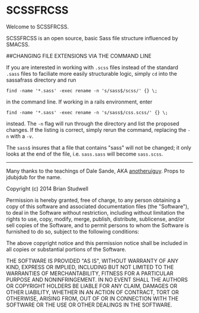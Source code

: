 SCSSFRCSS
==========

Welcome to SCSSFRCSS.

SCSSFRCSS is an open source, basic Sass file structure influenced by SMACSS.

##CHANGING FILE EXTENSIONS VIA THE COMMAND LINE

If you are interested in working with `.scss` files instead of the standard `.sass` files to faciliate more easily structurable logic, simply `cd` into the sassafrass directory and run

    find -name '*.sass' -exec rename -n 's/sass$/scss/' {} \;

in the command line.  If working in a rails environment, enter

    find -name '*.sass' -exec rename -n 's/sass$/css.scss/' {} \;

instead. The `-n` flag will run through the directory and list the proposed changes.  If the listing is correct, simply rerun the command, replacing the `-n` with a `-v`.

The `sass$` insures that a file that contains "sass" will not be changed; it only looks at the end of the file, i.e. `sass.sass` will become `sass.scss`.

***

Many thanks to the teachings of Dale Sande, AKA [anotheruiguy](https://speakerdeck.com/anotheruiguy).
Props to jdubjdub for the name.

Copyright (c) 2014 Brian Studwell

Permission is hereby granted, free of charge, to any person obtaining a copy
of this software and associated documentation files (the "Software"), to deal
in the Software without restriction, including without limitation the rights
to use, copy, modify, merge, publish, distribute, sublicense, and/or sell
copies of the Software, and to permit persons to whom the Software is
furnished to do so, subject to the following conditions:

The above copyright notice and this permission notice shall be included in
all copies or substantial portions of the Software.

THE SOFTWARE IS PROVIDED "AS IS", WITHOUT WARRANTY OF ANY KIND, EXPRESS OR
IMPLIED, INCLUDING BUT NOT LIMITED TO THE WARRANTIES OF MERCHANTABILITY,
FITNESS FOR A PARTICULAR PURPOSE AND NONINFRINGEMENT. IN NO EVENT SHALL THE
AUTHORS OR COPYRIGHT HOLDERS BE LIABLE FOR ANY CLAIM, DAMAGES OR OTHER
LIABILITY, WHETHER IN AN ACTION OF CONTRACT, TORT OR OTHERWISE, ARISING FROM,
OUT OF OR IN CONNECTION WITH THE SOFTWARE OR THE USE OR OTHER DEALINGS IN
THE SOFTWARE.


